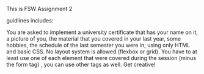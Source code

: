 This is FSW Assignment 2 

guidlines includes:

 You are asked to implement a university certificate that has your name on it, a picture of you, the material that you covered in your last year, some hobbies, the schedule of the last semester you were in; using only HTML and basic CSS. No layout system is allowed (flexbox or grid). You have to at least use one of each element that were covered during the session (minus the form tag) , you can use other tags as well. Get creative!